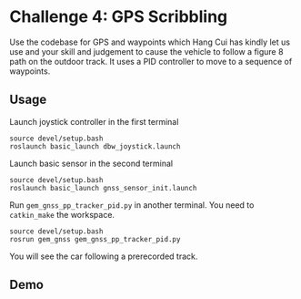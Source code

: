 # Challenge 4: GPS Scribbling

Use the codebase for GPS and waypoints which Hang Cui has kindly let us use and your skill and judgement to cause the vehicle to follow a figure 8 path on the outdoor track. It uses a PID controller to move to a sequence of waypoints.

## Usage

Launch joystick controller in the first terminal

```
source devel/setup.bash
roslaunch basic_launch dbw_joystick.launch
```

Launch basic sensor in the second terminal

```
source devel/setup.bash
roslaunch basic_launch gnss_sensor_init.launch
```

Run `gem_gnss_pp_tracker_pid.py` in another terminal. You need to `catkin_make` the workspace.

```
source devel/setup.bash
rosrun gem_gnss gem_gnss_pp_tracker_pid.py
```

You will see the car following a prerecorded track.

## Demo
